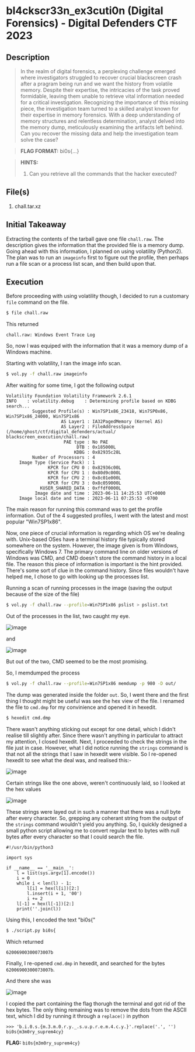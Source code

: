 # bl4ckscr33n_ex3cuti0n (Digital Forensics) - Digital Defenders CTF 2023

## Description
> In the realm of digital forensics, a perplexing challenge emerged where investigators struggled to recover crucial blackscreen crash after a pragram being run and we want the history from volatile memory. Despite their expertise, the intricacies of the task proved formidable, leaving them unable to retrieve vital information needed for a critical investigation. Recognizing the importance of this missing piece, the investigation team turned to a skilled analyst known for their expertise in memory forensics. With a deep understanding of memory structures and relentless determination, analyst delved into the memory dump, meticulously examining the artifacts left behind. Can you recover the missing data and help the investigation team solve the case?

> **FLAG FORMAT:** bi0s{...}

> **HINTS:**
> 1. Can you retrieve all the commands that the hacker executed?

## File(s)
1. chall.tar.xz

## Initial Takeaway
Extracting the contents of the tarball gave one file `chall.raw`. The description gives the information that the provided file is a memory dump.
Going ahead with this information, I planned on using volatility (Python2). The plan was to run an `imageinfo` first to figure out the profile, then perhaps run a file scan or a process list scan, and then build upon that.

## Execution
Before proceeding with using volatility though, I decided to run a customary `file` command on the file.
```bash
$ file chall.raw
```
This returned
```
chall.raw: Windows Event Trace Log
```
So, now I was equiped with the information that it was a memory dump of a Windows machine.

Starting with volatility, I ran the image info scan.
```bash
$ vol.py -f chall.raw imageinfo
```
After waiting for some time, I got the following output
```
Volatility Foundation Volatility Framework 2.6.1
INFO    : volatility.debug    : Determining profile based on KDBG search...
          Suggested Profile(s) : Win7SP1x86_23418, Win7SP0x86, Win7SP1x86_24000, Win7SP1x86
                     AS Layer1 : IA32PagedMemory (Kernel AS)
                     AS Layer2 : FileAddressSpace (/home/ghost/ctf/digital_defenders/actual/
blackscreen_execution/chall.raw)
                      PAE type : No PAE
                           DTB : 0x185000L
                          KDBG : 0x82935c28L
          Number of Processors : 4
     Image Type (Service Pack) : 1
                KPCR for CPU 0 : 0x82936c00L
                KPCR for CPU 1 : 0x80d9c000L
                KPCR for CPU 2 : 0x8c01e000L
                KPCR for CPU 3 : 0x8c059000L
             KUSER_SHARED_DATA : 0xffdf0000L
           Image date and time : 2023-06-11 14:25:53 UTC+0000
     Image local date and time : 2023-06-11 07:25:53 -0700
```
The main reason for running this command was to get the profile information. Out of the 4 suggested profiles, I went with the latest and most popular "Win7SP1x86".
  
Now, one piece of crucial information is regarding which OS we're dealing with. Unix-based OSes have a terminal history file typically stored somewhere on the system.
However, the image given is from Windows, specifically Windows 7. The primary command line on older versions of Windows was CMD, and CMD doesn't store the command history in a local file.
The reason this piece of information is important is the hint provided. There's some sort of clue in the command history. Since files wouldn't have helped me, I chose to go with looking up the processes list.

Running a scan of running processes in the image (saving the output because of the size of the file)
```bash
$ vol.py -f chall.raw --profile=Win7SP1x86 pslist > pslist.txt
```
Out of the processes in the list, two caught my eye.
  
![image](https://github.com/ghost-1608/CTF-Write-Ups/assets/64543976/08ef5f71-3488-47f7-a460-afda1106dcb3)
  
and
  
![image](https://github.com/ghost-1608/CTF-Write-Ups/assets/64543976/1e0dca20-25f7-4dbc-b616-b4291d240b8f)

But out of the two, CMD seemed to be the most promising.

So, I memdumped the process
```bash
$ vol.py -f chall.raw --profile=Win7SP1x86 memdump -p 980 -D out/
```
The dump was generated inside the folder `out`. So, I went there and the first thing I thought might be useful was see the hex view of the file. I renamed the file to `cmd.dmp` for my convinience and opened it in hexedit.
```bash
$ hexedit cmd.dmp
```

There wasn't anything sticking out except for one detail, which I didn't realise till slightly after. Since there wasn't anything in particular to attract my attention, I closed hexedit.
Next, I proceeded to check the strings in the file just in case. However, what I did notice running the `strings` command is that not all the strings that I saw in hexedit were visible.
So I re-opened hexedit to see what the deal was, and realised this:-
  
![image](https://github.com/ghost-1608/CTF-Write-Ups/assets/64543976/7f1903a6-5503-4716-9d5d-2292f398feb0)
  
Certain strings like the one above, weren't continuously laid, so I looked at the hex values

![image](https://github.com/ghost-1608/CTF-Write-Ups/assets/64543976/8b6e338c-e1e4-4dce-89fe-e14c7984dd69)

These strings were layed out in such a manner that there was a null byte after every character. So, grepping any coherant string from the output of the `strings` command wouldn't yield you anything.
So, I quickly designed a small python script allowing me to convert regular text to bytes with null bytes after every character so that I could search the file.
```python3
#!/usr/bin/python3

import sys

if __name__ == '__main__':
    l = list(sys.argv[1].encode())
    i = 0
    while i < len(l) - 1:
        l[i] = hex(l[i])[2:]
        l.insert(i + 1, '00')
        i += 2
    l[-1] = hex(l[-1])[2:]
    print(''.join(l))
```
  
Using this, I encoded the text "bi0s{"
```bash
$ ./script.py bi0s{
```
Which returned
```
62006900300073007b
```

Finally, I re-opened `cmd.dmp` in hexedit, and searched for the bytes `62006900300073007b`.

And there she was
  
![image](https://github.com/ghost-1608/CTF-Write-Ups/assets/64543976/8bf5c192-dc9b-4bf4-befb-b1515e0c363b)

I copied the part containing the flag thorugh the terminal and got rid of the hex bytes. The only thing remaining was to remove the dots from the ASCII text, which I did by running it through a `replace()` in python
```python3
>>> 'b.i.0.s.{m.3.m.0.r.y._.s.u.p.r.e.m.4.c.y.}'.replace('.', '')
bi0s{m3m0ry_suprem4cy}
```

**FLAG:** `bi0s{m3m0ry_suprem4cy}`
